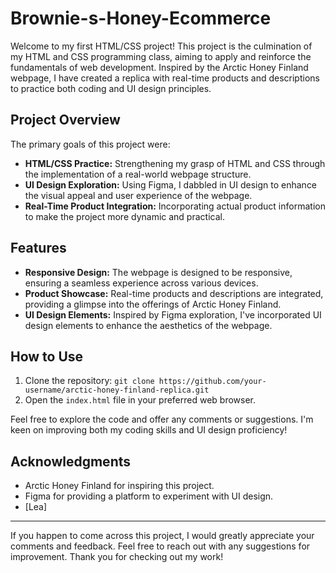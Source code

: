 # Brownie-s-Honey-Ecommerce

Welcome to my first HTML/CSS project! This project is the culmination of my HTML and CSS programming class, aiming to apply and reinforce the fundamentals of web development. Inspired by the Arctic Honey Finland webpage, I have created a replica with real-time products and descriptions to practice both coding and UI design principles.

## Project Overview

The primary goals of this project were:
- **HTML/CSS Practice:** Strengthening my grasp of HTML and CSS through the implementation of a real-world webpage structure.
- **UI Design Exploration:** Using Figma, I dabbled in UI design to enhance the visual appeal and user experience of the webpage.
- **Real-Time Product Integration:** Incorporating actual product information to make the project more dynamic and practical.

## Features

- **Responsive Design:** The webpage is designed to be responsive, ensuring a seamless experience across various devices.
- **Product Showcase:** Real-time products and descriptions are integrated, providing a glimpse into the offerings of Arctic Honey Finland.
- **UI Design Elements:** Inspired by Figma exploration, I've incorporated UI design elements to enhance the aesthetics of the webpage.

## How to Use

1. Clone the repository: `git clone https://github.com/your-username/arctic-honey-finland-replica.git`
2. Open the `index.html` file in your preferred web browser.

Feel free to explore the code and offer any comments or suggestions. I'm keen on improving both my coding skills and UI design proficiency!

## Acknowledgments

- Arctic Honey Finland for inspiring this project.
- Figma for providing a platform to experiment with UI design.
- [Lea]

---

If you happen to come across this project, I would greatly appreciate your comments and feedback. Feel free to reach out with any suggestions for improvement. Thank you for checking out my work!

